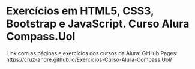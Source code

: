 # Exercícios em HTML5, CSS3, Bootstrap e JavaScript. Curso Alura Compass.Uol

Link com as páginas e exercícios dos cursos da Alura:
GitHub Pages: https://cruz-andre.github.io/Exercicios-Curso-Alura-Compass.Uol/

